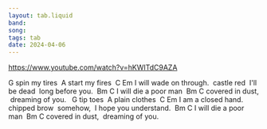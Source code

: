 ```yaml
---
layout: tab.liquid
band:
song:
tags: tab
date: 2024-04-06
---
```

https://www.youtube.com/watch?v=hKWITdC9AZA


G spin my tires  A start my fires  C                  Em I will wade on through.  castle red  I'll be dead  long before you.  Bm            C I will die a poor man  Bm         C covered in dust,  dreaming of you.   G tip toes  A plain clothes  C                Em I am a closed hand.  chipped brow  somehow,  I hope you understand.  Bm            C I will die a poor man  Bm         C covered in dust,  dreaming of you.

